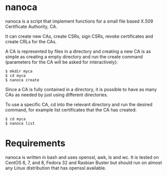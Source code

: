 nanoca
====
nanoca is a script that implement functions for a small file based X.509
Certificate Authority, CA.

It can create new CAs, create CSRs, sign CSRs, revoke certificates and create
CRLs for the CAs.

A CA is represented by files in a directory and creating a new CA is as simple
as creating a empty directory and run the create command (parameters for
the CA will be asked for interactively):

    $ mkdir myca
    $ cd myca
    $ nanoca create

Since a CA is fully contained in a directory, it is possible to have as many
CAs as needed by just using different directories.

To use a specific CA, cd into the relevant directory and run the desired
command, for example list certificates that the CA has created:

    $ cd myca
    $ nanoca list


Requirements
====
nanoca is written in bash and uses openssl, awk, ls and wc. It is tested on
CentOS 6, 7, and 8, Fedora 32 and Rasbian Buster but should run on almost any
Linux distribution that has openssl available.
